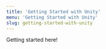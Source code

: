 ```yaml
---
title: 'Getting Started with Unity'
menu: 'Getting Started with Unity'
slug: getting-started-with-unity
---
```


Getting started here!